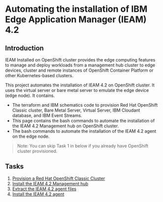 # Automating the installation of IBM Edge Application Manager (IEAM) 4.2

## Introduction

IEAM Installed on OpenShift cluster provides the edge computing features to manage and deploy workloads
from a management hub cluster to edge devices, cluster and remote instances of OpenShift Container Platform
or other Kubernetes-based clusters.

This project automates the installation of IEAM 4.2 on OpenShift cluster. It uses the virtual server or bare metal server to emulate the edge
device (edge node). It contains.

- The terraform and IBM schematics code to provision Red Hat OpenShift Classic cluster, Bare Metal Server, Virtual Server, IBM Cloudant database,
  and IBM Event Streams.
- This page contains the bash commands to automate the installation of the IEAM 4.2 Management hub on OpenShift cluster.
- The bash commands to automate the installation of the IEAM 4.2 agent on the edge node.

> Note: You can skip Task 1 in below if you already have OpenShift cluster provisioned.

## Tasks

1. [Provision a Red Hat OpenShift Classic Cluster](docs/openshift-automation.md)
2. [Install the IEAM 4.2 Management hub](docs/ieam42-automation.md)
3. [Extract the IEAM 4.2 agent files](docs/extract-edge-agent-files.md)
3. [Install the IEAM 4.2 agent](docs/ieam42-agent-deploy.md)
